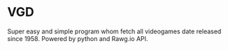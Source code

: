 # VGD
Super easy and simple program whom fetch all videogames date released since 1958. Powered by python and Rawg.io API.
